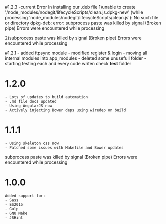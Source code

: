 #1.2.3
   -current Error In installing our .deb file 
   1)unable to create '/node_modules/nodegit/lifecycleScripts/clean.js.dpkg-new' (while processing 'node_modules/nodegit/lifecycleScripts/clean.js'): No such file or directory
dpkg-deb: error: subprocess paste was killed by signal (Broken pipe)
Errors were encountered while processing

2)subprocess paste was killed by signal (Broken pipe)
Errors were encountered while processing


#1.2.1
    - added ftpsync module
    - modified register & login
    - moving all internal modules into app_modules
    - deleted some unusefull folder
    - starting testing each and every code writen check __test__ folder
# 1.2.0
    - Lots of updates to build automation
    - .md file docs updated
    - Using AngularJS now
    - Actively injecting Bower deps using wiredep on build

# 1.1.1
    - Using skeleton css now
    - Patched some issues with Makefile and Bower updates
subprocess paste was killed by signal (Broken pipe)
Errors were encountered while processing
# 1.0.0
    Added support for:
    - Sass
    - ES2015
    - Gulp
    - GNU Make
    - JSHint
